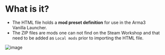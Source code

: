 # What is it?
- The HTML file holds a <b>mod preset definition</b> for use in the Arma3 Vanilla Launcher.
- The ZIP files are mods one can not find on the Steam Workshop and that need to be added as `Local mods` prior to importing the HTML file.

![image](https://github.com/gruppe-adler/Shoot_and_Scoot.Tanoa/assets/76476468/0bd05626-2b86-4179-a450-108fdcb8f5db)
